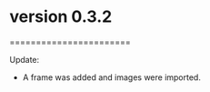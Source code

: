 # version 0.3.2
=======================

Update:


*	A frame was added and images were imported. 


